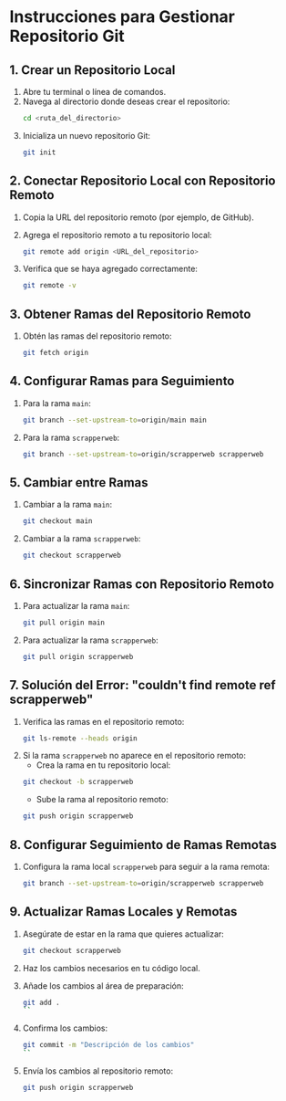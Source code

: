 # Instrucciones para Gestionar Repositorio Git

## 1. Crear un Repositorio Local
1. Abre tu terminal o línea de comandos.
2. Navega al directorio donde deseas crear el repositorio:
    ```bash
    cd <ruta_del_directorio>
    ```
3. Inicializa un nuevo repositorio Git:
    ```bash
    git init
    ```

## 2. Conectar Repositorio Local con Repositorio Remoto
1. Copia la URL del repositorio remoto (por ejemplo, de GitHub).
2. Agrega el repositorio remoto a tu repositorio local:
    ```bash
    git remote add origin <URL_del_repositorio>
    ```

3. Verifica que se haya agregado correctamente:
    ```bash
    git remote -v
    ```

## 3. Obtener Ramas del Repositorio Remoto
1. Obtén las ramas del repositorio remoto:
    ```bash
    git fetch origin
    ```

## 4. Configurar Ramas para Seguimiento
1. Para la rama `main`:
    ```bash
    git branch --set-upstream-to=origin/main main
    ```
2. Para la rama `scrapperweb`:
    ```bash
    git branch --set-upstream-to=origin/scrapperweb scrapperweb
    ```

## 5. Cambiar entre Ramas
1. Cambiar a la rama `main`:
    ```bash
    git checkout main
    ```
2. Cambiar a la rama `scrapperweb`:
    ```bash
    git checkout scrapperweb
    ```

## 6. Sincronizar Ramas con Repositorio Remoto
1. Para actualizar la rama `main`:
    ```bash
    git pull origin main
    ```
2. Para actualizar la rama `scrapperweb`:
    ```bash
    git pull origin scrapperweb
    ```

## 7. Solución del Error: "couldn't find remote ref scrapperweb"
1. Verifica las ramas en el repositorio remoto:
    ```bash
    git ls-remote --heads origin
    ```
2. Si la rama `scrapperweb` no aparece en el repositorio remoto:
    - Crea la rama en tu repositorio local:
    ```bash
    git checkout -b scrapperweb
    ```
    - Sube la rama al repositorio remoto:
    ```bash
    git push origin scrapperweb
    ```

## 8. Configurar Seguimiento de Ramas Remotas
1. Configura la rama local `scrapperweb` para seguir a la rama remota:
    ```bash
    git branch --set-upstream-to=origin/scrapperweb scrapperweb
    ```

## 9. Actualizar Ramas Locales y Remotas
1. Asegúrate de estar en la rama que quieres actualizar:
    ```bash
    git checkout scrapperweb
    ```

2. Haz los cambios necesarios en tu código local.

3. Añade los cambios al área de preparación:
    ```bash
    git add .
    ``
4. Confirma los cambios:
    ```bash
    git commit -m "Descripción de los cambios"
    ``
5. Envía los cambios al repositorio remoto:
    ```bash
    git push origin scrapperweb

 